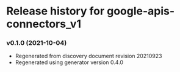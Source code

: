 # Release history for google-apis-connectors_v1

### v0.1.0 (2021-10-04)

* Regenerated from discovery document revision 20210923
* Regenerated using generator version 0.4.0

